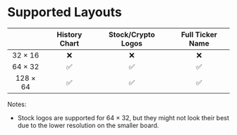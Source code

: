 Supported Layouts
====================

|          | History Chart | Stock/Crypto Logos | Full Ticker Name |
|:--------:|:-------------:|:------------------:|:----------------:|
| 32 × 16  |       ❌       |         ❌          |        ❌         |
| 64 × 32  |       ✅       |         ✅          |        ✅         |
| 128 × 64 |       ✅       |         ✅          |        ✅         |

Notes:
- Stock logos are supported for 64 × 32, but they might not look their best due to the lower resolution on the smaller 
board.